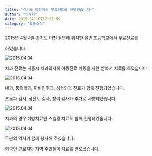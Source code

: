 ```yaml
---
title: "경기도 이천에서 무료진료를 진행했습니다~"
author: "의사회"
date: 2015-04-16T12:21:59
category: "활동소식"
---
```


2015년 4월 4일 경기도 이천 율면에 위치한 율면 초등학교에서 무료진료를

하였습니다.

![2015.04.04](/files/attach/images/2318/683/032/b56f9f1917cd66804eff0f4f8d37dff3.JPG)

치과 진료는 서울시 치과의사회 이동진료 차량을 지원 받아서 치료를 하였습니다

![2015.04.04](/files/attach/images/2318/683/032/83f48c0ac72ecf02e5ce284fe5402e1e.JPG)

내과, 통의학과, 이비인후과, 성형외과 진료가 함께 진행되었습니다.

초음파 검사, 심전도 검사, 청력 검사가 추가로 시행되었습니다.

![2015.04.04](/files/attach/images/2318/683/032/8d8d97db30189df81a0fbe8e58c721a9.JPG)

치과의 경우 예방치료인 스켈링 치료도 함께 진행되었습니다.

![2015.04.04](/files/attach/images/2318/683/032/4c70e593c31eba1b70d2f298bb0d0d05.JPG)

두분의 약사가 함께 봉사해 주셨습니다.

외국인 근로자와 지역 주민들이 치료를 받으셨습니다.
